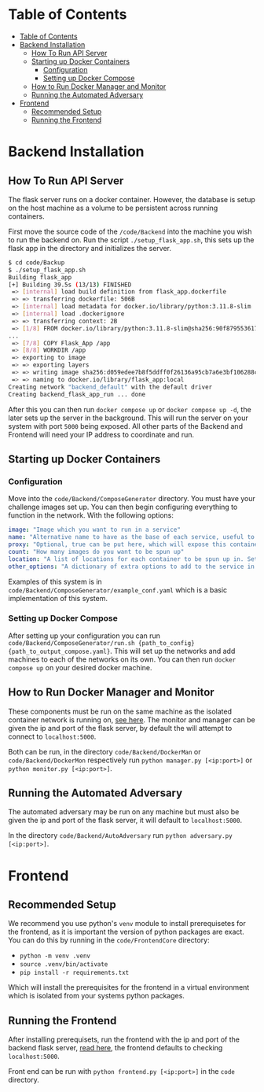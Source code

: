 # Table of Contents
- [Table of Contents](#table-of-contents)
- [Backend Installation](#backend-installation)
  - [How To Run API Server](#how-to-run-api-server)
  - [Starting up Docker Containers](#starting-up-docker-containers)
    - [Configuration](#configuration)
    - [Setting up Docker Compose](#setting-up-docker-compose)
  - [How to Run Docker Manager and Monitor](#how-to-run-docker-manager-and-monitor)
  - [Running the Automated Adversary](#running-the-automated-adversary)
- [Frontend](#frontend)
  - [Recommended Setup](#recommended-setup)
  - [Running the Frontend](#running-the-frontend)

# Backend Installation
## How To Run API Server
The flask server runs on a docker container. However, the database is setup on the host machine as a volume to be persistent across running containers.

First move the source code of the `/code/Backend` into the machine you wish to run the backend on. Run the script `./setup_flask_app.sh`, this sets up the flask app in the directory and initializes the server.

```bash
$ cd code/Backup
$ ./setup_flask_app.sh 
Building flask_app
[+] Building 39.5s (13/13) FINISHED                                                                    docker:default
 => [internal] load build definition from flask_app.dockerfile                                                   0.0s
 => => transferring dockerfile: 506B                                                                             0.0s
 => [internal] load metadata for docker.io/library/python:3.11.8-slim                                            0.6s
 => [internal] load .dockerignore                                                                                0.0s
 => => transferring context: 2B                                                                                  0.0s
 => [1/8] FROM docker.io/library/python:3.11.8-slim@sha256:90f8795536170fd08236d2ceb74fe7065dbf74f738d8b84bfbf2  3.7s
...
 => [7/8] COPY Flask_App /app                                                                                    0.3s 
 => [8/8] WORKDIR /app                                                                                           0.0s 
 => exporting to image                                                                                           0.4s 
 => => exporting layers                                                                                          0.3s 
 => => writing image sha256:d059edee7b8f5ddff0f26136a95cb7a6e3bf106288c74efae4fef8662aee5ae1                     0.0s 
 => => naming to docker.io/library/flask_app:local                                                               0.0s 
Creating network "backend_default" with the default driver
Creating backend_flask_app_run ... done
```

After this you can then run `docker compose up` or `docker compose up -d`, the later sets up the server in the background. This will run the server on your system with port `5000` being exposed. All other parts of the Backend and Frontend will need your IP address to coordinate and run.

## Starting up Docker Containers

### Configuration

Move into the `code/Backend/ComposeGenerator` directory. You must have your challenge images set up. You can then begin configuring everything to function in the network. With the following options:
```yaml
image: "Image which you want to run in a service"
name: "Alternative name to have as the base of each service, useful to obfuscate the exact challenges on any machine"
proxy: "Optional, true can be put here, which will expose this container on another network to be accessed by the outside world as a proxy."
count: "How many images do you want to be spun up"
location: "A list of locations for each container to be spun up in. Set up by the system to act in the correct subnets."
other_options: "A dictionary of extra options to add to the service in Docker Compose"
```

Examples of this system is in `code/Backend/ComposeGenerator/example_conf.yaml` which is a basic implementation of this system.

### Setting up Docker Compose

After setting up your configuration you can run `code/Backend/ComposeGenerator/run.sh {path_to_config} {path_to_output_compose.yaml}`. This will set up the networks and add machines to each of the networks on its own. You can then run `docker compose up` on your desired docker machine.

## How to Run Docker Manager and Monitor
These components must be run on the same machine as the isolated container network is running on, [see here](#starting-up-docker-containers). The monitor and manager can be given the ip and port of the flask server, by default the will attempt to connect to `localhost:5000`.

Both can be run, in the directory `code/Backend/DockerMan` or `code/Backend/DockerMon` respectively run `python manager.py [<ip:port>]` or `python monitor.py [<ip:port>]`.

## Running the Automated Adversary
The automated adversary may be run on any machine but must also be given the ip and port of the flask server, it will default to `localhost:5000`.

In the directory `code/Backend/AutoAdversary` run `python adversary.py [<ip:port>]`.

# Frontend

## Recommended Setup
We recommend you use python's `venv` module to install prerequisetes for the frontend, as it is important the version of python packages are exact. You can do this by running in the `code/FrontendCore` directory:
- `python -m venv .venv`
- `source .venv/bin/activate`
- `pip install -r requirements.txt`

Which will install the prerequisites for the frontend in a virtual environment which is isolated from your systems python packages.

## Running the Frontend
After installing prerequisets, run the frontend with the ip and port of the backend flask server, [read here](#how-to-run-api-server), the frontend defaults to checking `localhost:5000`.

Front end can be run with `python frontend.py [<ip:port>]` in the `code` directory.

